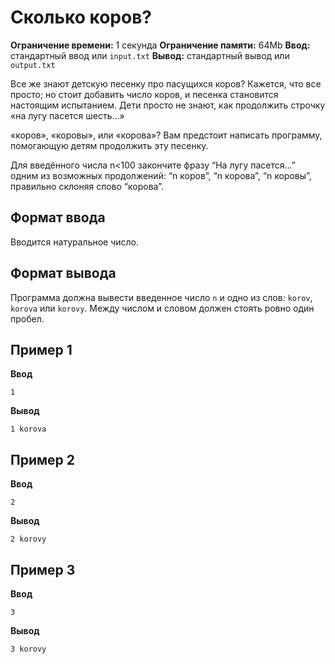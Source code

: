 # Сколько коров?

**Ограничение времени:** 1 секунда
**Ограничение памяти:** 64Mb
**Ввод:** стандартный ввод или `input.txt`
**Вывод:** стандартный вывод или `output.txt`

Все же знают детскую песенку про пасущихся коров? Кажется, что все просто; но стоит добавить число коров, и песенка становится настоящим испытанием. Дети просто не знают, как продолжить строчку «на лугу пасется шесть…»

«коров», «коровы», или «корова»? Вам предстоит написать программу, помогающую детям продолжить эту песенку.

Для введённого числа n<100 закончите фразу “На лугу пасется...” одним из возможных продолжений: “n коров”, “n корова”, “n коровы”, правильно склоняя слово “корова”.

## Формат ввода

Вводится натуральное число.

## Формат вывода

Программа должна вывести введенное число `n` и одно из слов: `korov`, `korova` или `korovy`. Между числом и словом должен стоять ровно один пробел.

## Пример 1

**Ввод**
```
1
```

**Вывод**
```
1 korova
```

## Пример 2

**Ввод**
```
2
```

**Вывод**
```
2 korovy
```

## Пример 3

**Ввод**
```
3
```

**Вывод**
```
3 korovy